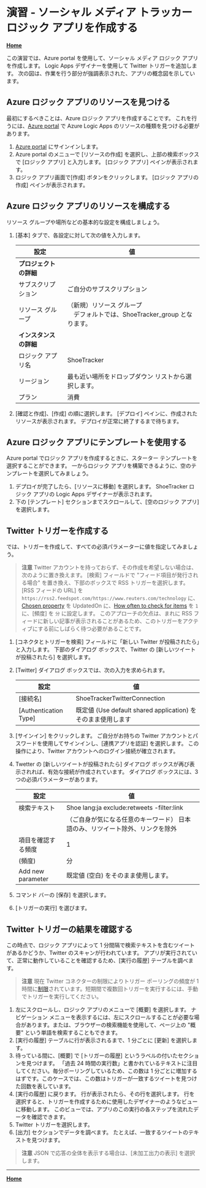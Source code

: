 # 演習 - ソーシャル メディア トラッカー ロジック アプリを作成する

**[Home](./README.md)**

この演習では、Azure portal を使用して、ソーシャル メディア ロジック アプリを作成します。 Logic Apps デザイナーを使用して Twitter トリガーを追加します。 次の図は、作業を行う部分が強調表示された、アプリの概念図を示しています。

## Azure ロジック アプリのリソースを見つける
最初にするべきことは、Azure ロジック アプリを作成することです。 これを行うには、[Azure portal](https://portal.azure.com/) で Azure Logic Apps のリソースの種類を見つける必要があります。

1. [Azure portal](https://portal.azure.com/) にサインインします。
1. Azure portal のメニューで [リソースの作成] を選択し、上部の検索ボックスで [ロジック アプリ] と入力します。 [ロジック アプリ] ペインが表示されます。
1. ロジック アプリ画面で[作成] ボタンをクリックします。 [ロジック アプリの作成] ペインが表示されます。

## Azure ロジック アプリのリソースを構成する
リソース グループや場所などの基本的な設定を構成しましょう。

1. [基本] タブで、各設定に対して次の値を入力します。

    |  設定  |  値  |
    | ---- | ---- |
    |  **プロジェクトの詳細**  |
    |  サブスクリプション  |  ご自分のサブスクリプション  |
    |  リソース グループ   |  （新規）リソース グループ<br>　デフォルトでは、ShoeTracker_group となります。  |
    |  **インスタンスの詳細**  |
    |  ロジック アプリ名  |  ShoeTracker  |
    |  リージョン  |  最も近い場所をドロップダウン リストから選択します。  |
    |  プラン  |  消費  |

1. [確認と作成]、[作成] の順に選択します。 [デプロイ] ペインに、作成されたリソースが表示されます。 デプロイが正常に終了するまで待ちます。

## Azure ロジック アプリにテンプレートを使用する
Azure portal でロジック アプリを作成するときに、スターター テンプレートを選択することができます。 一からロジック アプリを構築できるように、空のテンプレートを選択してみましょう。

1. デプロイが完了したら、[リソースに移動] を選択します。 ShoeTracker ロジック アプリの Logic Apps デザイナーが表示されます。
1. 下の [テンプレート] セクションまでスクロールして、[空のロジック アプリ] を選択します。

## Twitter トリガーを作成する
では、トリガーを作成して、すべての必須パラメーターに値を指定してみましょう。

> **注意**
> Twitter アカウントを持っておらず、その作成を希望しない場合は、次のように置き換えます。 [検索] フィールドで "フィード項目が発行される場合" を置き換え、下部のボックスで RSS トリガーを選択します。 [RSS フィードの URL] を `https://rss2.feedspot.com/https://www.reuters.com/technology` に、[Chosen property](選択したプロパティ) を UpdatedOn に、[How often to check for items](項目をチェックする間隔) を `1` に、[頻度] を `分` に設定します。 このアプローチの欠点は、まれに RSS フィードに新しい記事が表示されることがあるため、このトリガーをアクティブにする前にしばらく待つ必要があることです。

1. [コネクタとトリガーを検索] フィールドに「新しい Twitter が投稿されたら」と入力します。 下部のダイアログ ボックスで、Twitter の [新しいツイートが投稿されたら] を選択します。
1. [Twitter] ダイアログ ボックスでは、次の入力を求められます。

    |  設定  |  値  |
    | ---- | ---- |
    | [接続名] | ShoeTrackerTwitterConnection |
    | [Authentication Type] | 既定値 (Use default shared application) をそのまま使用します |

1. [サインイン] をクリックします。 ご自分がお持ちの Twitter アカウントとパスワードを使用してサインインし、[連携アプリを認証] を選択します。 この操作により、Twitter アカウントへのログイン接続が確立されます。
1. Twetter の [新しいツイートが投稿されたら] ダイアログ ボックスが再び表示されれば、有効な接続が作成されています。 ダイアログ ボックスには、3 つの必須パラメーターがあります。

    |  設定  |  値  |
    | ---- | ---- |
    | 検索テキスト | Shoe lang:ja exclude:retweets -filter:link |
    |  | （ご自身が気になる任意のキーワード） 日本語のみ、リツイート除外、リンクを除外| 
    | 項目を確認する頻度 | 1 |
    | (頻度) | 分 |
    | Add new parameter | 既定値 (空白) をそのまま使用します。 |

1. コマンド バーの [保存] を選択します。
1. [トリガーの実行] を選びます。

## Twitter トリガーの結果を確認する
この時点で、ロジック アプリによって 1 分間隔で検索テキストを含むツイートがあるかどうか、Twitter のスキャンが行われています。 アプリが実行されていて、正常に動作していることを確認するため、[実行の履歴] テーブルを調べます。

> **注意**
> 現在 Twitter コネクターの制限によりトリガー ポーリングの頻度が 1 時間に[制限](https://learn.microsoft.com/connectors/twitter/#limits)されています。短期間で複数回トリガーを実行するには、手動でトリガーを実行してください。

1. 左にスクロールし、ロジック アプリのメニューで [概要] を選択します。 ナビゲーション メニューを表示するには、左にスクロールすることが必要な場合があります。または、ブラウザーの検索機能を使用して、ページ上の "概要" という単語を検索することもできます。
1. [実行の履歴] テーブルに行が表示されるまで、1 分ごとに [更新] を選択します。
1. 待っている間に、[概要] で [トリガーの履歴] というラベルの付いたセクションを見つけます。 「過去 24 時間の実行数」と書かれているテキストに注目してください。毎分ポーリングしているため、この数は 1 分ごとに増加するはずです。このケースでは、この数はトリガーが一致するツイートを見つけた回数を表しています。
1. [実行の履歴] に戻ります。 行が表示されたら、その行を選択します。 行を選択すると、トリガーを作成するために使用したデザイナーのようなビューに移動します。 このビューでは、アプリのこの実行の各ステップを流れたデータを確認できます。
1. Twitter トリガーを選択します。
1. [出力] セクションでデータを調べます。 たとえば、一致するツイートのテキストを見つけます。

> **注意**
> JSON で応答の全体を表示する場合は、[未加工出力の表示] を選択します。

----

**[Home](./README.md)** 
